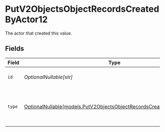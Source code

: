 # PutV2ObjectsObjectRecordsCreatedByActor12

The actor that created this value.


## Fields

| Field                                                                                                                                | Type                                                                                                                                 | Required                                                                                                                             | Description                                                                                                                          |
| ------------------------------------------------------------------------------------------------------------------------------------ | ------------------------------------------------------------------------------------------------------------------------------------ | ------------------------------------------------------------------------------------------------------------------------------------ | ------------------------------------------------------------------------------------------------------------------------------------ |
| `id`                                                                                                                                 | *OptionalNullable[str]*                                                                                                              | :heavy_minus_sign:                                                                                                                   | An ID to identify the actor.                                                                                                         |
| `type`                                                                                                                               | [OptionalNullable[models.PutV2ObjectsObjectRecordsCreatedByActorType12]](../models/putv2objectsobjectrecordscreatedbyactortype12.md) | :heavy_minus_sign:                                                                                                                   | The type of actor. [Read more information on actor types here](/docs/actors).                                                        |